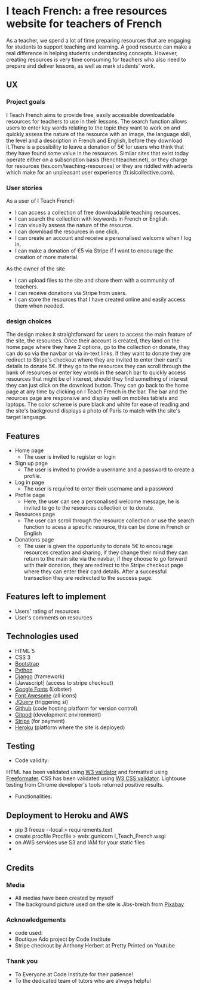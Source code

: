 # I teach French: a free resources website for teachers of French

As a teacher, we spend a lot of time preparing resources that are engaging for students to support teaching and learning. A good resource can make a real difference in helping students understanding concepts. However, creating resources is very time consuming for teachers who also need to prepare and deliver lessons, as well as mark students' work. 

## UX

### Project goals

I Teach French aims to provide free, easily accessible downloadable resources for teachers to use in their lessons. The search function allows users to enter key words relating to the topic they want to work on and quickly assess the nature of the resource with an image, the language skill, the level and a description in French and English, before they download it.There is a possibility to leave a donation of 5€ for users who think that they have found some value in the resources. Similar sites that exist today operate either on a subscription basis (frenchteacher.net), or they charge for resources (tes.com/teaching-resources) or they are riddled with adverts which make for an unpleasant user experience (fr.islcollective.com).

### User stories

As a user of I Teach French
* I can access a collection of free downloadable teaching resources.
* I can search the collection with keywords in French or English.
* I can visually assess the nature of the resource.
* I can download the resources in one click.
* I can create an account and receive a personalised welcome when I log in.
* I can make a donation of €5 via Stripe if I want to encourage the creation of more material.

As the owner of the site
* I can upload files to the site and share them with a community of teachers.
* I can receive donations via Stripe from users.
* I can store the resources that I have created online and easily access them when needed.

### design choices

The design makes it straightforward for users to access the main feature of the site, the resources. Once their account is created, they land on the home page where they have 2 options, go to the collection or donate, they can do so via the navbar or via in-text links. If they want to donate they are redirect to Stripe's checkout where they are invited to enter their card's details to donate 5€. If they go to the resources they can scroll through the bank of resources or enter key words in the search bar to quickly access resources that might be of interest, should they find something of interest they can just click on the download button. They can go back to the home page at any time by clicking on I Teach French in the bar. The bar and the reources page are responsive and display well on mobiles tablets and laptops. The color scheme is pure black and white for ease of reading and the site's background displays a photo of Paris to match with the site's target language.


## Features

* Home page
    * The user is invited to register or login
* Sign up page
    * The user is invited to provide a username and a password to create a profile.
* Log in page
    * The user is required to enter their username and a password
*  Profile page
    * Here, the user can see a personalised welcome message, he is invited to go to the resources collection or to donate.
* Resources page
    * The user can scroll through the resource collection or use the search function to acess a specific resource, this can be done in French or English
* Donations page
    * The user is given the opportunity to donate 5€ to encourage resources creation and sharing, if they change their mind they can return to the main site via the navbar, if they choose to go forward with their donation, they are redirect to the Stripe checkout page where they can enter their card details. After a successful transaction they are redirected to the success page.

## Features left to implement

* Users' rating of resources
* User's comments on resources

## Technologies used

* HTML 5
* CSS 3
* [Bootstrap](https://www.python.org/)
* [Python](https://www.python.org/)
* [Django](https://www.djangoproject.com/) (framework)
* [Javascript] (access to stripe checkout)
* [Google Fonts](https://fonts.google.com/) (Lobster)
* [Font Awesome](https://fontawesome.com/) (all icons)
* [JQuery](https://jquery.com/) (triggering si)
* [Github](https://github.com/) (code hosting platform for version control)
* [Gitpod](https://gitpod.io/) (development environment) 
* [Stripe](https://stripe.com/) (for payment)
* [Heroku](https://heroku.com/) (platform where the site is deployed)

## Testing

* Code validity:

HTML has been validated using [W3 validator](https://validator.w3.org/) and formatted using [Freeformater](https://www.freeformatter.com/).
CSS has been validated using [W3 CSS validator](http://jigsaw.w3.org/css-validator/validator).
Lightouse testing from Chrome developer's tools returned positive results.

* Functionalities:


## Deployment to Heroku and AWS

* pip 3 freeze --local > requirements.text
* create procfile Procfile > web: gunicorn I_Teach_French.wsgi
* on AWS services use S3 and IAM for your static files
*

## Credits

### Media

* All medias have been created by myself
* The background picture used on the site is Jibs-breizh from [Pixabay](https://pixabay.com/)

### Acknowledgements

* code used:
* Boutique Ado project by Code Institute
* Stripe checkout by Anthony Herbert at Pretty Printed on Youtube

### Thank you

* To Everyone at Code Institute for their patience!
* To the dedicated team of tutors who are always helpful


